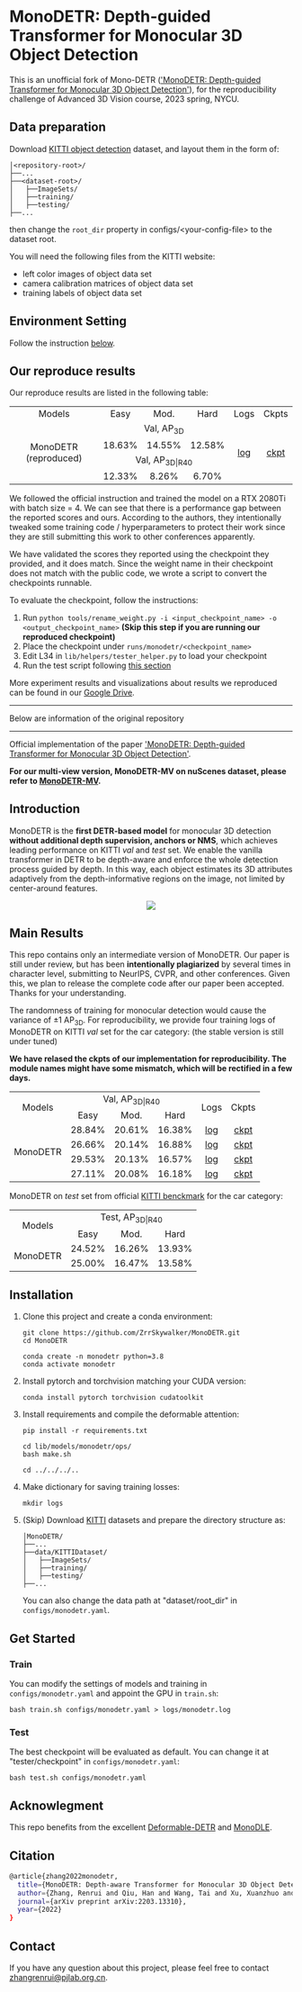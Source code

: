# MonoDETR: Depth-guided Transformer for Monocular 3D Object Detection
This is an unofficial fork of Mono-DETR (['MonoDETR: Depth-guided Transformer for Monocular 3D Object Detection'](https://arxiv.org/pdf/2203.13310.pdf)), for the reproducibility challenge of Advanced 3D Vision course, 2023 spring, NYCU.

## Data preparation
Download [KITTI object detection](http://www.cvlibs.net/datasets/kitti/eval_object.php?obj_benchmark=3d) dataset, and layout them in the form of:
```
│<repository-root>/
├──...
├──<dataset-root>/
│   ├──ImageSets/
│   ├──training/
│   ├──testing/
├──...
```
then change the `root_dir` property in configs/\<your-config-file\> to the dataset root.

You will need the following files from the KITTI website:
 - left color images of object data set
 - camera calibration matrices of object data set
 - training labels of object data set

## Environment Setting
Follow the instruction [below](#installation).

## Our reproduce results
Our reproduce results are listed in the following table:

<table>
    <tr>
        <td div align="center">Models</td>
        <td div align="center">Easy</td> 
        <td div align="center">Mod.</td> 
        <td div align="center">Hard</td> 
        <td div align="center">Logs</td>
        <td div align="center">Ckpts</td>
    </tr>
    <tr>
        <td rowspan="4" div align="center">
            MonoDETR (reproduced)
        </td>
        <td colspan="3" div align="center">
            Val, AP<sub>3D</sub>
        </td>
        <td rowspan="4" div align="center">
            <a href="https://drive.google.com/file/d/1jo5MXCMR9DgE_YHuUptPCYcEM3gVimuL/view?usp=sharing">
                log
            </a>
        </td>
        <td rowspan="4" div align="center">
            <a href="https://drive.google.com/file/d/1SGCJ-a4EPkgkIELobpSHOgGiQGAJEkCu/view?usp=sharing">
                ckpt
            </a>
        </td>
    </tr>
    <tr>
        <td div align="center">18.63%</td> 
        <td div align="center">14.55%</td> 
        <td div align="center">12.58%</td> 
    </tr>
    <tr>
        <td colspan="3" div align="center">
            Val, AP<sub>3D|R40</sub>
        </td>
    </tr>
    <tr>
        <td div align="center">12.33%</td> 
        <td div align="center">8.26%</td> 
        <td div align="center">6.70%</td> 
    </tr>
</table>

We followed the official instruction and trained the model on a RTX 2080Ti with batch size = 4. We can see that there is a performance gap between the reported scores and ours. According to the authors, they intentionally tweaked some training code / hyperparameters to protect their work since they are still submitting this work to other conferences apparently.

We have validated the scores they reported using the checkpoint they provided, and it does match. Since the weight name in their checkpoint does not match with the public code, we wrote a script to convert the checkpoints runnable.

To evaluate the checkpoint, follow the instructions:
1. Run `python tools/rename_weight.py -i <input_checkpoint_name> -o <output_checkpoint_name>` **(Skip this step if you are running our reproduced checkpoint)**
2. Place the checkpoint under `runs/monodetr/<checkpoint_name>`
3. Edit L34 in `lib/helpers/tester_helper.py` to load your checkpoint
4. Run the test script following [this section](#test)

More experiment results and visualizations about results we reproduced can be found in our [Google Drive](https://drive.google.com/drive/folders/1KHBAmsGsbIwNr-ygHkTJD8dnhdviS5Uu?usp=sharing).

---

Below are information of the original repository

---

Official implementation of the paper ['MonoDETR: Depth-guided Transformer for Monocular 3D Object Detection'](https://arxiv.org/pdf/2203.13310.pdf).

**For our multi-view version, MonoDETR-MV on nuScenes dataset, please refer to [MonoDETR-MV](https://github.com/ZrrSkywalker/MonoDETR-MV).**

## Introduction
MonoDETR is the **first DETR-based model** for monocular 3D detection **without additional depth supervision, anchors or NMS**, which achieves leading performance on KITTI *val* and *test* set. We enable the vanilla transformer in DETR to be depth-aware and enforce the whole detection process guided by depth. In this way, each object estimates its 3D attributes adaptively from the depth-informative regions on the image, not limited by center-around features.
<div align="center">
  <img src="pipeline.jpg"/>
</div>

## Main Results
This repo contains only an intermediate version of MonoDETR. Our paper is still under review, but has been **intentionally plagiarized** by several times in character level, submitting to NeurIPS, CVPR, and other conferences.
Given this, we plan to release the complete code after our paper been accepted.
Thanks for your understanding.

The randomness of training for monocular detection would cause the variance of ±1 AP<sub>3D</sub>. For reproducibility, we provide four training logs of MonoDETR on KITTI *val* set for the car category: (the stable version is still under tuned)

**We have relased the ckpts of our implementation for reproducibility. The module names might have some mismatch, which will be rectified in a few days.**

<table>
    <tr>
        <td rowspan="2",div align="center">Models</td>
        <td colspan="3",div align="center">Val, AP<sub>3D|R40</sub></td>   
        <td rowspan="2",div align="center">Logs</td>
        <td rowspan="2",div align="center">Ckpts</td>
    </tr>
    <tr>
        <td div align="center">Easy</td> 
        <td div align="center">Mod.</td> 
        <td div align="center">Hard</td> 
    </tr>
    <tr>
        <td rowspan="4",div align="center">MonoDETR</td>
        <td div align="center">28.84%</td> 
        <td div align="center">20.61%</td> 
        <td div align="center">16.38%</td> 
        <td div align="center"><a href="https://drive.google.com/file/d/124u2WW_DqDyKrpUe3lQ8TR6xth8rn9YH/view?usp=sharing">log</a></td>
        <td div align="center"><a href="https://drive.google.com/drive/folders/1eIQtH3RzJqOCHm9hwgmjmQAnG5qJNFCN?usp=sharing">ckpt</a></td>
    </tr>  
    <tr>
        <td div align="center">26.66%</td> 
        <td div align="center">20.14%</td> 
        <td div align="center">16.88%</td> 
        <td div align="center"><a href="https://drive.google.com/file/d/1gSof60oOnno_qAHRViXKQ6CyqRI7O0tr/view?usp=sharing">log</a></td>
        <td div align="center"><a href="https://drive.google.com/drive/folders/1eIQtH3RzJqOCHm9hwgmjmQAnG5qJNFCN?usp=sharing">ckpt</a></td>
    </tr> 
    <tr>
        <td div align="center">29.53%</td> 
        <td div align="center">20.13%</td> 
        <td div align="center">16.57%</td> 
        <td div align="center"><a href="https://drive.google.com/file/d/1rrayzzwHGpddE1f_mfvq0RQb5xpWcPAL/view?usp=sharing">log</a></td>
        <td div align="center"><a href="https://drive.google.com/drive/folders/1eIQtH3RzJqOCHm9hwgmjmQAnG5qJNFCN?usp=sharing">ckpt</a></td>
    </tr> 
    <tr>
        <td div align="center">27.11%</td> 
        <td div align="center">20.08%</td> 
        <td div align="center">16.18%</td> 
        <td div align="center"><a href="https://drive.google.com/file/d/1D6IOkscfypGSEbsXcHZ60-q492zvMLp7/view?usp=sharing">log</a></td>
        <td div align="center"><a href="https://drive.google.com/drive/folders/1eIQtH3RzJqOCHm9hwgmjmQAnG5qJNFCN?usp=sharing">ckpt</a></td>
    </tr> 
</table>

MonoDETR on *test* set from official [KITTI benckmark](http://www.cvlibs.net/datasets/kitti/eval_object_detail.php?&result=22a0e176d4f7794e7c142c93f4f8891749aa738f) for the car category:
<table>
    <tr>
        <td rowspan="2",div align="center">Models</td>
        <td colspan="3",div align="center">Test, AP<sub>3D|R40</sub></td>   
    </tr>
    <tr>
        <td div align="center">Easy</td> 
        <td div align="center">Mod.</td> 
        <td div align="center">Hard</td> 
    </tr>
    <tr>
        <td rowspan="2",div align="center">MonoDETR</td>
        <td div align="center">24.52%</td> 
        <td div align="center">16.26%</td> 
        <td div align="center">13.93%</td> 
    </tr>  
    <tr>
        <td div align="center">25.00%</td> 
        <td div align="center">16.47%</td> 
        <td div align="center">13.58%</td> 
    </tr>  
    
</table>


## Installation
1. Clone this project and create a conda environment:
    ```
    git clone https://github.com/ZrrSkywalker/MonoDETR.git
    cd MonoDETR

    conda create -n monodetr python=3.8
    conda activate monodetr
    ```
    
2. Install pytorch and torchvision matching your CUDA version:
    ```
    conda install pytorch torchvision cudatoolkit
    ```
    
3. Install requirements and compile the deformable attention:
    ```
    pip install -r requirements.txt

    cd lib/models/monodetr/ops/
    bash make.sh
    
    cd ../../../..
    ```
    
4. Make dictionary for saving training losses:
    ```
    mkdir logs
    ```
 
5. (Skip) Download [KITTI](http://www.cvlibs.net/datasets/kitti/eval_object.php?obj_benchmark=3d) datasets and prepare the directory structure as:
    ```
    │MonoDETR/
    ├──...
    ├──data/KITTIDataset/
    │   ├──ImageSets/
    │   ├──training/
    │   ├──testing/
    ├──...
    ```
    You can also change the data path at "dataset/root_dir" in `configs/monodetr.yaml`.
    
## Get Started

### Train
You can modify the settings of models and training in `configs/monodetr.yaml` and appoint the GPU in `train.sh`:

    bash train.sh configs/monodetr.yaml > logs/monodetr.log
   
### Test
The best checkpoint will be evaluated as default. You can change it at "tester/checkpoint" in `configs/monodetr.yaml`:

    bash test.sh configs/monodetr.yaml


## Acknowlegment
This repo benefits from the excellent [Deformable-DETR](https://github.com/fundamentalvision/Deformable-DETR) and [MonoDLE](https://github.com/xinzhuma/monodle).

## Citation
```bash
@article{zhang2022monodetr,
  title={MonoDETR: Depth-aware Transformer for Monocular 3D Object Detection},
  author={Zhang, Renrui and Qiu, Han and Wang, Tai and Xu, Xuanzhuo and Guo, Ziyu and Qiao, Yu and Gao, Peng and Li, Hongsheng},
  journal={arXiv preprint arXiv:2203.13310},
  year={2022}
}
```

## Contact
If you have any question about this project, please feel free to contact zhangrenrui@pjlab.org.cn.
